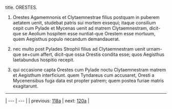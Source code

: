title. ORESTES.



1. Orestes Agamemnonis et Clytaemnestrae filius postquam in puberem aetatem uenit, studebat patris sui mortem exsequi; itaque consilium cepit cum Pylade et Mycenas uenit ad matrem Clytaemnestram, dicit-que se Aeolium hospitem esse nuntiat-que Orestem esse mortuum, quem Aegisthus populo necandum demandauerat.



2. nec multo post Pylades Strophii filius ad Clytaemnestram uenit urnam-que se+cum affert, dicit-que ossa Orestis condita esse; quos Aegisthus laetabundus hospitio recepit.



3. qui occasione capta Orestes cum Pylade noctu Clytaemnestram matrem et Aegisthum interficiunt. quem Tyndareus cum accusaret, Oresti a Mycenensibus fuga data est propter patrem; quem postea furiae matris exagitarunt.



---

| --- | --- |
| previous: [118a](../118a/) | next: [120a](../120a/) |